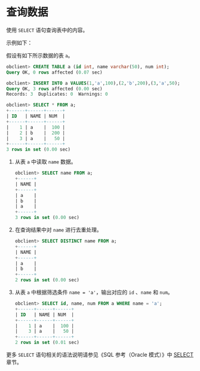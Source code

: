 # 查询数据

使用 `SELECT` 语句查询表中的内容。

示例如下：

假设有如下所示数据的表 `a`。

```sql
obclient> CREATE TABLE a (id int, name varchar(50), num int);
Query OK, 0 rows affected (0.07 sec)

obclient> INSERT INTO a VALUES(1,'a',100),(2,'b',200),(3,'a',50);
Query OK, 3 rows affected (0.00 sec)
Records: 3  Duplicates: 0  Warnings: 0

obclient> SELECT * FROM a;
+------+------+------+
| ID   | NAME | NUM  |
+------+------+------+
|    1 | a    |  100 |
|    2 | b    |  200 |
|    3 | a    |   50 |
+------+------+------+
3 rows in set (0.00 sec)
```

1. 从表 `a` 中读取 `name` 数据。

   ```sql
   obclient> SELECT name FROM a;
   +------+
   | NAME |
   +------+
   | a    |
   | b    |
   | a    |
   +------+
   3 rows in set (0.00 sec)
   ```

2. 在查询结果中对 `name` 进行去重处理。

   ```sql
   obclient> SELECT DISTINCT name FROM a;
   +------+
   | NAME |
   +------+
   | a    |
   | b    |
   +------+
   2 rows in set (0.00 sec)
   ```

3. 从表 `a` 中根据筛选条件 `name = 'a'`，输出对应的 `id` 、`name` 和 `num`。

   ```sql
   obclient> SELECT id, name, num FROM a WHERE name = 'a';
   +------+------+------+
   | ID   | NAME | NUM  |
   +------+------+------+
   |    1 | a    |  100 |
   |    3 | a    |   50 |
   +------+------+------+
   2 rows in set (0.01 sec)
   ```

更多 `SELECT` 语句相关的语法说明请参见《SQL 参考（Oracle 模式）》中 [SELECT](t1988764.md#topic-1988764)章节。
